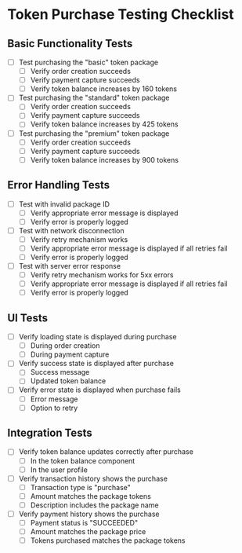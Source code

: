 # Token Purchase Testing Checklist

## Basic Functionality Tests

- [ ] Test purchasing the "basic" token package
  - [ ] Verify order creation succeeds
  - [ ] Verify payment capture succeeds
  - [ ] Verify token balance increases by 160 tokens

- [ ] Test purchasing the "standard" token package
  - [ ] Verify order creation succeeds
  - [ ] Verify payment capture succeeds
  - [ ] Verify token balance increases by 425 tokens

- [ ] Test purchasing the "premium" token package
  - [ ] Verify order creation succeeds
  - [ ] Verify payment capture succeeds
  - [ ] Verify token balance increases by 900 tokens

## Error Handling Tests

- [ ] Test with invalid package ID
  - [ ] Verify appropriate error message is displayed
  - [ ] Verify error is properly logged

- [ ] Test with network disconnection
  - [ ] Verify retry mechanism works
  - [ ] Verify appropriate error message is displayed if all retries fail
  - [ ] Verify error is properly logged

- [ ] Test with server error response
  - [ ] Verify retry mechanism works for 5xx errors
  - [ ] Verify appropriate error message is displayed if all retries fail
  - [ ] Verify error is properly logged

## UI Tests

- [ ] Verify loading state is displayed during purchase
  - [ ] During order creation
  - [ ] During payment capture

- [ ] Verify success state is displayed after purchase
  - [ ] Success message
  - [ ] Updated token balance

- [ ] Verify error state is displayed when purchase fails
  - [ ] Error message
  - [ ] Option to retry

## Integration Tests

- [ ] Verify token balance updates correctly after purchase
  - [ ] In the token balance component
  - [ ] In the user profile

- [ ] Verify transaction history shows the purchase
  - [ ] Transaction type is "purchase"
  - [ ] Amount matches the package tokens
  - [ ] Description includes the package name

- [ ] Verify payment history shows the purchase
  - [ ] Payment status is "SUCCEEDED"
  - [ ] Amount matches the package price
  - [ ] Tokens purchased matches the package tokens 